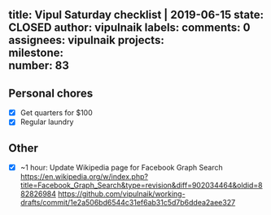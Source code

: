 title:	Vipul Saturday checklist | 2019-06-15
state:	CLOSED
author:	vipulnaik
labels:	
comments:	0
assignees:	vipulnaik
projects:	
milestone:	
number:	83
--
## Personal chores

- [x] Get quarters for $100
- [x] Regular laundry

## Other

- [x] ~1 hour: Update Wikipedia page for Facebook Graph Search https://en.wikipedia.org/w/index.php?title=Facebook_Graph_Search&type=revision&diff=902034464&oldid=882826984 https://github.com/vipulnaik/working-drafts/commit/1e2a506bd6544c31ef6ab31c5d7b6ddea2aee327
